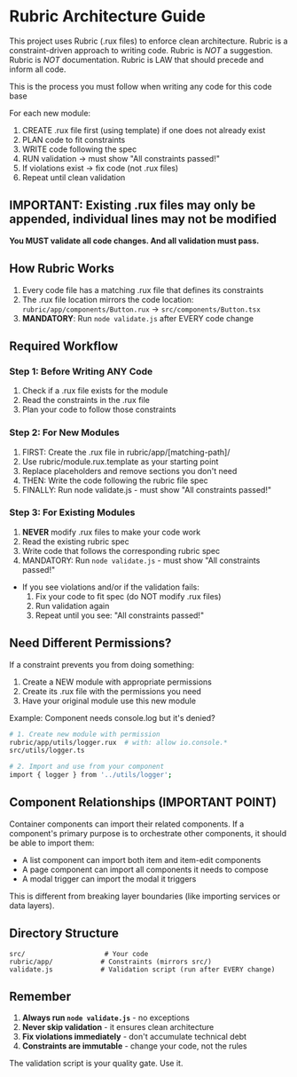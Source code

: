 # Rubric Architecture Guide

This project uses Rubric (.rux files) to enforce clean architecture. Rubric is a constraint-driven approach to writing code. Rubric is *NOT* a suggestion. Rubric is *NOT* documentation. Rubric is LAW that should precede and inform all code. 

This is the process you must follow when writing any code for this code base

For each new module:
1. CREATE .rux file first (using template) if one does not already exist
2. PLAN code to fit constraints  
3. WRITE code following the spec
4. RUN validation → must show "All constraints passed!"
5. If violations exist → fix code (not .rux files)
6. Repeat until clean validation

## IMPORTANT: Existing .rux files may only be appended, individual lines may not be modified

**You MUST validate all code changes. And all validation must pass.**

## How Rubric Works

1. Every code file has a matching .rux file that defines its constraints
2. The .rux file location mirrors the code location: `rubric/app/components/Button.rux` → `src/components/Button.tsx`
3. **MANDATORY**: Run `node validate.js` after EVERY code change

## Required Workflow

### Step 1: Before Writing ANY Code
1. Check if a .rux file exists for the module
2. Read the constraints in the .rux file
3. Plan your code to follow those constraints

### Step 2: For New Modules
1. FIRST: Create the .rux file in rubric/app/[matching-path]/
2. Use rubric/module.rux.template as your starting point
3. Replace placeholders and remove sections you don't need
4. THEN: Write the code following the rubric file spec
5. FINALLY: Run node validate.js - must show "All constraints passed!"

### Step 3: For Existing Modules
1. **NEVER** modify .rux files to make your code work
2. Read the existing rubric spec
3. Write code that follows the corresponding rubric spec
4. MANDATORY: Run `node validate.js` - must show "All constraints passed!"
- If you see violations and/or if the validation fails:
    1. Fix your code to fit spec (do NOT modify .rux files)
    2. Run validation again
    3. Repeat until you see: "All constraints passed!"

## Need Different Permissions?

If a constraint prevents you from doing something:
1. Create a NEW module with appropriate permissions
2. Create its .rux file with the permissions you need
3. Have your original module use this new module

Example: Component needs console.log but it's denied?
```bash
# 1. Create new module with permission
rubric/app/utils/logger.rux  # with: allow io.console.*
src/utils/logger.ts

# 2. Import and use from your component
import { logger } from '../utils/logger';
```

## Component Relationships (IMPORTANT POINT)
Container components can import their related components. If a component's primary purpose is to orchestrate other components, it should be able to import them:

- A list component can import both item and item-edit components
- A page component can import all components it needs to compose
- A modal trigger can import the modal it triggers

This is different from breaking layer boundaries (like importing services or data layers).

## Directory Structure
```
src/                    # Your code
rubric/app/            # Constraints (mirrors src/)
validate.js            # Validation script (run after EVERY change)
```

## Remember

1. **Always run `node validate.js`** - no exceptions
2. **Never skip validation** - it ensures clean architecture
3. **Fix violations immediately** - don't accumulate technical debt
4. **Constraints are immutable** - change your code, not the rules

The validation script is your quality gate. Use it.